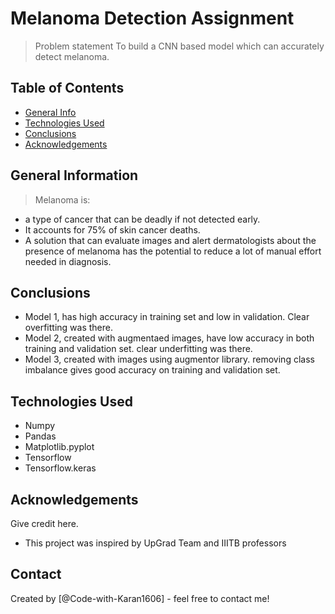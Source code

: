 # Melanoma Detection Assignment
> Problem statement
> To build a CNN based model which can accurately detect melanoma.


## Table of Contents
* [General Info](#general-information)
* [Technologies Used](#technologies-used)
* [Conclusions](#conclusions)
* [Acknowledgements](#acknowledgements)

<!-- You can include any other section that is pertinent to your problem -->

## General Information
> Melanoma is:
* a type of cancer that can be deadly if not detected early.
* It accounts for 75% of skin cancer deaths.
* A solution that can evaluate images and alert dermatologists about the presence of melanoma has the potential to reduce a lot of manual effort needed in diagnosis.

<!-- You don't have to answer all the questions - just the ones relevant to your project. -->

## Conclusions
- Model 1, has high accuracy in training set and low in validation. Clear overfitting was there.
- Model 2, created with augmentaed images, have low accuracy in both training and validation set. clear underfitting was there.
- Model 3, created with images using augmentor library. removing class imbalance gives good accuracy on training and validation set.

<!-- You don't have to answer all the questions - just the ones relevant to your project. -->


## Technologies Used
- Numpy
- Pandas
- Matplotlib.pyplot
- Tensorflow
- Tensorflow.keras

<!-- As the libraries versions keep on changing, it is recommended to mention the version of library used in this project -->

## Acknowledgements
Give credit here.
- This project was inspired by UpGrad Team and IIITB professors


## Contact
Created by [@Code-with-Karan1606] - feel free to contact me!



<!-- Optional -->
<!-- ## License -->
<!-- This project is open source and available under the [... License](). -->

<!-- You don't have to include all sections - just the one's relevant to your project -->